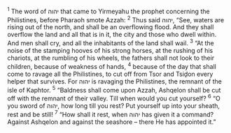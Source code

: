 <sup>1</sup> The word of יהוה that came to Yirmeyahu the prophet concerning the Philistines, before Pharaoh smote Azzah:
<sup>2</sup> Thus said יהוה, “See, waters are rising out of the north, and shall be an overflowing flood. And they shall overflow the land and all that is in it, the city and those who dwell within. And men shall cry, and all the inhabitants of the land shall wail.
<sup>3</sup> “At the noise of the stamping hooves of his strong horses, at the rushing of his chariots, at the rumbling of his wheels, the fathers shall not look to their children, because of weakness of hands,
<sup>4</sup> because of the day that shall come to ravage all the Philistines, to cut off from Tsor and Tsiḏon every helper that survives. For יהוה is ravaging the Philistines, the remnant of the isle of Kaphtor.
<sup>5</sup> “Baldness shall come upon Azzah, Ashqelon shall be cut off with the remnant of their valley. Till when would you cut yourself?
<sup>6</sup> “O you sword of יהוה, how long till you rest? Put yourself up into your sheath, rest and be still!
<sup>7</sup> “How shall it rest, when יהוה has given it a command? Against Ashqelon and against the seashore – there He has appointed it.”
